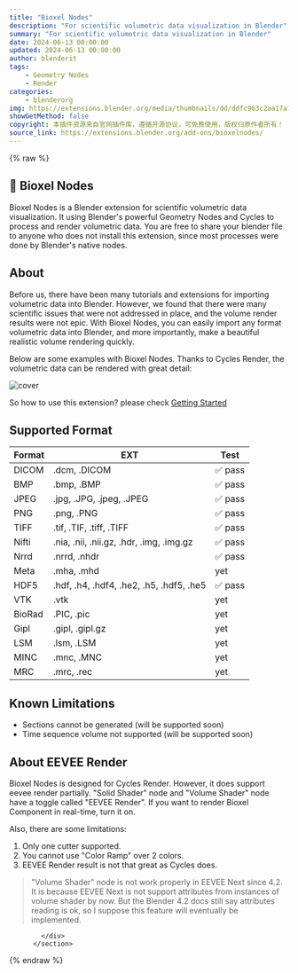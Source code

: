 ```yaml
---
title: "Bioxel Nodes"
description: "For scientific volumetric data visualization in Blender"
summary: "For scientific volumetric data visualization in Blender"
date: 2024-06-13 00:00:00
updated: 2024-06-13 00:00:00
author: blenderit
tags: 
    - Geometry Nodes
    - Render
categories:
    - blenderorg
img: https://extensions.blender.org/media/thumbnails/dd/ddfc963c2aa17a161e6b4ba5015bb9d28b75d21ccde56f5a1d078d8a18b4ecf0_640x360.webp
showGetMethod: false
copyright: 本插件资源来自官网插件库，遵循开源协议，可免费使用，版权归原作者所有！
source_link: https://extensions.blender.org/add-ons/bioxelnodes/
---
```


{% raw %}
<section id="about" class="mt-3">
            <div class="box style-rich-text">
              <h1>🦖 Bioxel Nodes</h1>
<p>Bioxel Nodes is a Blender extension for scientific volumetric data visualization. It using Blender's powerful Geometry Nodes and Cycles to process and render volumetric data. You are free to share your blender file to anyone who does not install this extension, since most processes were done by Blender's native nodes.</p>
<h2>About</h2>
<p>Before us, there have been many tutorials and extensions for importing volumetric data into Blender. However, we found that there were many scientific issues that were not addressed in place, and the volume render results were not epic. With Bioxel Nodes, you can easily import any format volumetric data into Blender, and more importantly, make a beautiful realistic volume rendering quickly.</p>
<p>Below are some examples with Bioxel Nodes. Thanks to Cycles Render, the volumetric data can be rendered with great detail:</p>
<p><img src="https://omoolab.github.io/BioxelNodes/latest/assets/cover.png" alt="cover"></p>
<p>So how to use this extension? please check <a rel="nofollow noopener noreferrer external" target="_blank" href="https://omoolab.github.io/BioxelNodes/latest/getting-started">Getting Started</a></p>
<h2>Supported Format</h2>
<table>
<thead>
<tr>
  <th>Format</th>
  <th>EXT</th>
  <th>Test</th>
</tr>
</thead>
<tbody>
<tr>
  <td>DICOM</td>
  <td>.dcm, .DICOM</td>
  <td>✅ pass</td>
</tr>
<tr>
  <td>BMP</td>
  <td>.bmp, .BMP</td>
  <td>✅ pass</td>
</tr>
<tr>
  <td>JPEG</td>
  <td>.jpg, .JPG, .jpeg, .JPEG</td>
  <td>✅ pass</td>
</tr>
<tr>
  <td>PNG</td>
  <td>.png, .PNG</td>
  <td>✅ pass</td>
</tr>
<tr>
  <td>TIFF</td>
  <td>.tif, .TIF, .tiff, .TIFF</td>
  <td>✅ pass</td>
</tr>
<tr>
  <td>Nifti</td>
  <td>.nia, .nii, .nii.gz, .hdr, .img, .img.gz</td>
  <td>✅ pass</td>
</tr>
<tr>
  <td>Nrrd</td>
  <td>.nrrd, .nhdr</td>
  <td>✅ pass</td>
</tr>
<tr>
  <td>Meta</td>
  <td>.mha, .mhd</td>
  <td>yet</td>
</tr>
<tr>
  <td>HDF5</td>
  <td>.hdf, .h4, .hdf4, .he2, .h5, .hdf5, .he5</td>
  <td>✅ pass</td>
</tr>
<tr>
  <td>VTK</td>
  <td>.vtk</td>
  <td>yet</td>
</tr>
<tr>
  <td>BioRad</td>
  <td>.PIC, .pic</td>
  <td>yet</td>
</tr>
<tr>
  <td>Gipl</td>
  <td>.gipl, .gipl.gz</td>
  <td>yet</td>
</tr>
<tr>
  <td>LSM</td>
  <td>.lsm, .LSM</td>
  <td>yet</td>
</tr>
<tr>
  <td>MINC</td>
  <td>.mnc, .MNC</td>
  <td>yet</td>
</tr>
<tr>
  <td>MRC</td>
  <td>.mrc, .rec</td>
  <td>yet</td>
</tr>
</tbody>
</table>
<h2>Known Limitations</h2>
<ul>
<li>Sections cannot be generated (will be supported soon)</li>
<li>Time sequence volume not supported (will be supported soon)</li>
</ul>
<h2>About EEVEE Render</h2>
<p>Bioxel Nodes is designed for Cycles Render. However, it does support eevee render partially. "Solid Shader" node and "Volume Shader" node have a toggle called "EEVEE Render". If you want to render Bioxel Component in real-time, turn it on.</p>
<p>Also, there are some limitations:</p>
<ol>
<li>Only one cutter supported.</li>
<li>You cannot use "Color Ramp" over 2 colors.</li>
<li>EEVEE Render result is not that great as Cycles does.</li>
</ol>
<blockquote>
<p>"Volume Shader" node is not work properly in EEVEE Next since 4.2. It is because EEVEE Next is not support attributes from instances of volume shader by now. But the Blender 4.2 docs still say attributes reading is ok, so I suppose this feature will eventually be implemented.</p>
</blockquote>

            </div>
          </section>
<div style="display: none">blenderorg</div>
{% endraw %}
